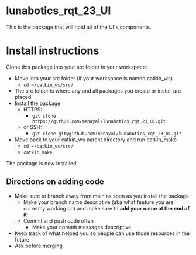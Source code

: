 
# lunabotics_rqt_23_UI

This is the package that will hold all of the UI's components. 


# Install instructions

Clone this package into your src folder in your workspace:
	
 - Move into your src folder (if your workspace is named catkin_ws)
	 - `cd ~/catkin_ws/src/`
 - The src folder is where any and all packages you create or install are placed
 -	Install the package
	 -	HTTPS:
		 -	`git clone https://github.com/menayal/lunabotics_rqt_23_UI.git`
	 -	or SSH:
		 -	`git clone git@github.com:menayal/lunabotics_rqt_23_UI.git`
 -	Move back to your catkin_ws parent directory and run catkin_make
	 -	`cd ~/catkin_ws/src/`
	 -	`catkin_make`

The package is now installed

##  Directions on adding code

 - Make sure to branch away from main as soon as you install the package
	 - Make your branch name descriptive (aka what feature you are currently working on) and make sure to **add your name at the end of it**
	 - Commit and push code often
		 - Make your commit messages descriptive
 - Keep track of what helped you so people can use those resources in the future
 - Ask before merging
